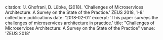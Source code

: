 
citation: 'J. Ghofrani, D. Lübke, (2018). 'Challenges of Microservices Architecture: A Survey on the State of the Practice.' ZEUS 2018, 1-8.'
collection: publications
date: '2018-02-01'
excerpt: 'This paper surveys the challenges of microservices architecture in practice.'
title: "Challenges of Microservices Architecture: A Survey on the State of the Practice"
venue: 'ZEUS 2018'
